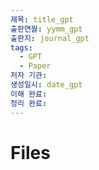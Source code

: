 ```yaml
---
제목: title_gpt
출판연월: yymm_gpt
출판지: journal_gpt
tags:
  - GPT
  - Paper
저자 기관: 
생성일시: date_gpt
이해 완료: 
정리 완료:
---
```

# Files


